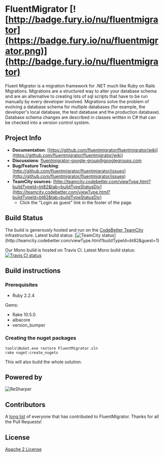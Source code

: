 # FluentMigrator [![http://badge.fury.io/nu/fluentmigrator](https://badge.fury.io/nu/fluentmigrator.png)](http://badge.fury.io/nu/fluentmigrator)

Fluent Migrator is a migration framework for .NET much like Ruby on Rails Migrations. Migrations are a structured way to alter your database schema and are an alternative to creating lots of sql scripts that have to be run manually by every developer involved. Migrations solve the problem of evolving a database schema for multiple databases (for example, the developer's local database, the test database and the production database). Database schema changes are described in classes written in C# that can be checked into a version control system.

## Project Info

* **Documentation**: [https://github.com/fluentmigrator/fluentmigrator/wiki](https://github.com/fluentmigrator/fluentmigrator/wiki)
* **Discussions**: [fluentmigrator-google-group@googlegroups.com](http://groups.google.com/group/fluentmigrator-google-group)
* **Bug/Feature Tracking**: [http://github.com/fluentmigrator/fluentmigrator/issues](http://github.com/fluentmigrator/fluentmigrator/issues)
* **TeamCity sources**: [http://teamcity.codebetter.com/viewType.html?buildTypeId=bt82&tab=buildTypeStatusDiv](http://teamcity.codebetter.com/viewType.html?buildTypeId=bt82&tab=buildTypeStatusDiv)
  * Click the "Login as guest" link in the footer of the page.

## Build Status

The build is generously hosted and run on the [CodeBetter TeamCity](http://codebetter.com/codebetter-ci/) infrastructure.
Latest build status: [![TeamCity status](http://teamcity.codebetter.com/app/rest/builds/buildType:(id:bt82)/statusIcon)](http://teamcity.codebetter.com/viewType.html?buildTypeId=bt82&guest=1)

Our Mono build is hosted on Travis CI.
Latest Mono build status: [![Travis CI status](https://travis-ci.org/fluentmigrator/fluentmigrator.svg?branch=master)](https://travis-ci.org/fluentmigrator/fluentmigrator)

## Build instructions

### Prerequisites

* Ruby 2.2.4

Gems:

* Rake 10.5.0
* albacore
* version_bumper

### Creating the nuget packages

```
tools\NuGet.exe restore FluentMigrator.sln
rake nuget:create_nugets
```

This will also build the whole solution.

## Powered by

![ReSharper](http://www.jetbrains.com/img/logos/logo_resharper_small.gif)

## Contributors

A [long list](https://github.com/fluentmigrator/fluentmigrator/wiki/ContributorList) of everyone that has contributed to FluentMigrator. Thanks for all the Pull Requests!

## License

[Apache 2 License](https://github.com/fluentmigrator/fluentmigrator/blob/master/LICENSE.txt)
